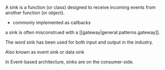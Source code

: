 
A sink is a function (or class) designed to receive incoming events from another function (or object).
- commonly implemented as callbacks

a sink is often misconstrued with a [[gateway|general.patterns.gateway]].

The word sink has been used for both input and output in the industry.

Also known as event sink or data sink

In Event-based architecture, sinks are on the consumer-side.
